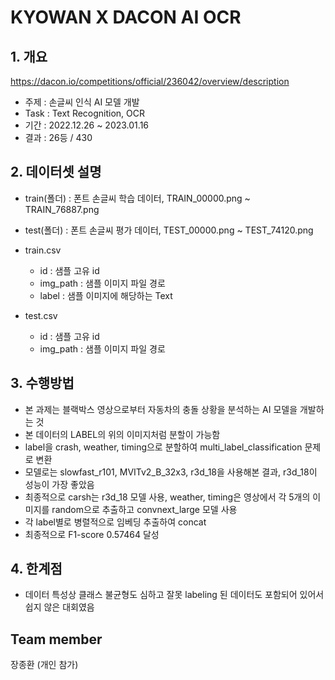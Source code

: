 # KYOWAN X DACON AI OCR
## 1. 개요
https://dacon.io/competitions/official/236042/overview/description
  - 주제 : 손글씨 인식 AI 모델 개발
  - Task : Text Recognition, OCR
  - 기간 : 2022.12.26 ~ 2023.01.16
  - 결과 : 26등 / 430
<!--  Other options to write Readme
  - [Deployment](#deployment)
  - [Used or Referenced Projects](Used-or-Referenced-Projects)
-->
## 2. 데이터셋 설명
<!--Wirte one paragraph of project description --> 
- train(폴더) : 폰트 손글씨 학습 데이터, TRAIN_00000.png ~ TRAIN_76887.png


- test(폴더) :  폰트 손글씨 평가 데이터, TEST_00000.png ~ TEST_74120.png


- train.csv
  - id : 샘플 고유 id
  - img_path : 샘플 이미지 파일 경로
  - label : 샘플 이미지에 해당하는 Text


- test.csv
  - id : 샘플 고유 id
  - img_path : 샘플 이미지 파일 경로



## 3. 수행방법
<!-- Write Overview about this project -->
- 본 과제는 블랙박스 영상으로부터 자동차의 충돌 상황을 분석하는 AI 모델을 개발하는 것
- 본 데이터의 LABEL의 위의 이미지처럼 분할이 가능함
- label을 crash, weather, timing으로 분할하여 multi_label_classification 문제로 변환
- 모델로는 slowfast_r101, MVITv2_B_32x3, r3d_18을 사용해본 결과, r3d_18이 성능이 가장 좋았음
- 최종적으로 carsh는 r3d_18 모델 사용, weather, timing은 영상에서 각 5개의 이미지를 random으로 추출하고 convnext_large 모델 사용
- 각 label별로 병렬적으로 임베딩 추출하여 concat
- 최종적으로 F1-score 0.57464 달성

## 4. 한계점
<!-- Write Overview about this project -->
- 데이터 특성상 클래스 불균형도 심하고 잘못 labeling 된 데이터도 포함되어 있어서 쉽지 않은 대회였음

## Team member
장종환 (개인 참가)

